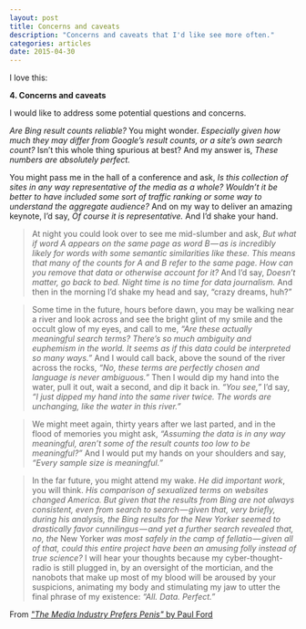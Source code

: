 ```yaml
---
layout: post
title: Concerns and caveats
description: "Concerns and caveats that I'd like see more often."
categories: articles
date: 2015-04-30
---
```


I love this: 

  **4. Concerns and caveats**

  I would like to address some potential questions and concerns.

  *Are Bing result counts reliable?* You might wonder. *Especially given how much they may differ from Google’s result counts, or a site’s own search count?* Isn’t this whole thing spurious at best? And my answer is, *These numbers are absolutely perfect.*

  You might pass me in the hall of a conference and ask, *Is this collection of sites in any way representative of the media as a whole? Wouldn’t it be better to have included some sort of traffic ranking or some way to understand the aggregate audience?* And on my way to deliver an amazing keynote, I’d say, *Of course it is representative.* And I’d shake your hand.

>At night you could look over to see me mid-slumber and ask, *But what if word A appears on the same page as word B — as is incredibly likely for words with some semantic similarities like these. This means that many of the counts for A and B refer to the same page. How can you remove that data or otherwise account for it?* And I’d say, *Doesn’t matter, go back to bed. Night time is no time for data journalism.* And then in the morning I’d shake my head and say, “crazy dreams, huh?”

>Some time in the future, hours before dawn, you may be walking near a river and look across and see the bright glint of my smile and the occult glow of my eyes, and call to me, *“Are these actually meaningful search terms? There’s so much ambiguity and euphemism in the world. It seems as if this data could be interpreted so many ways.”* And I would call back, above the sound of the river across the rocks, *“No, these terms are perfectly chosen and language is never ambiguous.”* Then I would dip my hand into the water, pull it out, wait a second, and dip it back in. *“You see,”* I’d say, *“I just dipped my hand into the same river twice. The words are unchanging, like the water in this river.”*

>We might meet again, thirty years after we last parted, and in the flood of memories you might ask, *“Assuming the data is in any way meaningful, aren’t some of the result counts too low to be meaningful?”* And I would put my hands on your shoulders and say, *“Every sample size is meaningful.”*

>In the far future, you might attend my wake. *He did important work*, you will think. *His comparison of sexualized terms on websites changed America. But given that the results from Bing are not always consistent, even from search to search — given that, very briefly, during his analysis, the Bing results for the New Yorker seemed to drastically favor cunnilingus — and yet a further search revealed that, no, the* New Yorker *was most safely in the camp of fellatio — given all of that, could this entire project have been an amusing folly instead of true science?* I will hear your thoughts because my cyber-thought-radio is still plugged in, by an oversight of the mortician, and the nanobots that make up most of my blood will be aroused by your suspicions, animating my body and stimulating my jaw to utter the final phrase of my existence: *“All. Data. Perfect.”*

From [*"The Media Industry Prefers Penis"* by Paul Ford](https://medium.com/message/the-words-the-media-industry-prefers-5d33e5b021e0)
